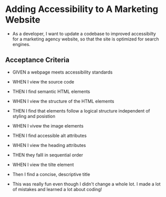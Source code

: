 #  Adding Accessibility to A Marketing Website

 * As a developer, I want to update a codebase to improved accessibilty for a marketing agency website, so that the site is optimized for search engines.

 ## Acceptance Criteria

 * GIVEN a webpage meets accessibility standards

 * WHEN I view the source code

 * THEN I find semantic HTML elements

 * WHEN I view the structure of the HTML elements

 * THEN I find that elements follow a logical structure independent of styling and posistion

 * WHEN I vivew the image elements

 * THEN I find accessible alt attributes

 * WHEN I view the heading attributes

 * THEN they falll in sequential order

 * WHEN I view the tilte element

 * Then I find a concise, descriptive title



 * This was really fun even though I didn't change a whole lot. I made a lot of mistakes and learned a lot about coding!

